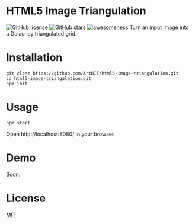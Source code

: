 # HTML5 Image Triangulation
[![GitHub license](https://img.shields.io/github/license/ArtBIT/html5-image-triangulation.svg)](https://github.com/ArtBIT/html5-image-triangulation) [![GitHub stars](https://img.shields.io/github/stars/ArtBIT/html5-image-triangulation.svg)](https://github.com/ArtBIT/html5-image-triangulation)  [![awesomeness](https://img.shields.io/badge/awesomeness-maximum-red.svg)](https://github.com/ArtBIT/html5-image-triangulation)
Turn an input image into a Delaunay triangulated grid.

# Installation
```
git clone https://github.com/ArtBIT/html5-image-triangulation.git
cd html5-image-triangulation.git
npm init
```

# Usage
```
npm start

```
Open http://localhost:8080/ in your browser.

# Demo
Soon.

# License

[MIT](LICENSE.md)
